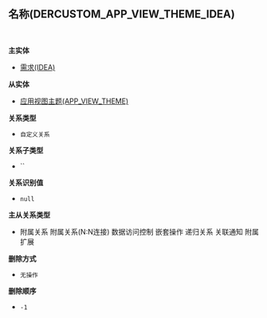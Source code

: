 ## 名称(DERCUSTOM_APP_VIEW_THEME_IDEA) <!-- {docsify-ignore-all} -->



<br>
<p class="panel-title"><b>主实体</b></p>

* [需求(IDEA)](module/ProdMgmt/idea)

<p class="panel-title"><b>从实体</b></p>

* [应用视图主题(APP_VIEW_THEME)](module/ebsx/app_view_theme)

<p class="panel-title"><b>关系类型</b></p>

* `自定义关系`

<p class="panel-title"><b>关系子类型</b></p>

* ``

<p class="panel-title"><b>关系识别值</b></p>

* `null`

<p class="panel-title"><b>主从关系类型</b></p>

* <i class="fa fa-square"/></i> 附属关系 <i class="fa fa-square"/></i> 附属关系(N:N连接) <i class="fa fa-square"/></i> 数据访问控制 <i class="fa fa-square"/></i> 嵌套操作 <i class="fa fa-square"/></i> 递归关系 <i class="fa fa-square"/></i> 关联通知 <i class="fa fa-square"/></i> 附属扩展

<p class="panel-title"><b>删除方式</b></p>

* `无操作`

<p class="panel-title"><b>删除顺序</b></p>

* `-1`
